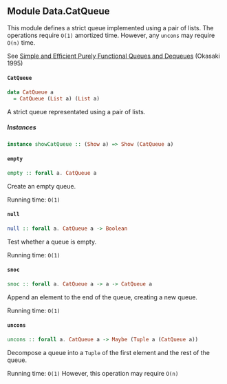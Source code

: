 ## Module Data.CatQueue

This module defines a strict queue implemented using a pair of
lists. The operations require `O(1)` amortized time. However,
any `uncons` may require `O(n)` time.

See [Simple and Efficient Purely Functional Queues and Dequeues](http://www.westpoint.edu/eecs/SiteAssets/SitePages/Faculty%20Publication%20Documents/Okasaki/jfp95queue.pdf) (Okasaki 1995)

#### `CatQueue`

``` purescript
data CatQueue a
  = CatQueue (List a) (List a)
```

A strict queue representated using a pair of lists.

##### Instances
``` purescript
instance showCatQueue :: (Show a) => Show (CatQueue a)
```

#### `empty`

``` purescript
empty :: forall a. CatQueue a
```

Create an empty queue.

Running time: `O(1)`

#### `null`

``` purescript
null :: forall a. CatQueue a -> Boolean
```

Test whether a queue is empty.

Running time: `O(1)`

#### `snoc`

``` purescript
snoc :: forall a. CatQueue a -> a -> CatQueue a
```

Append an element to the end of the queue, creating a new queue.

Running time: `O(1)`

#### `uncons`

``` purescript
uncons :: forall a. CatQueue a -> Maybe (Tuple a (CatQueue a))
```

Decompose a queue into a `Tuple` of the first element and the rest of the queue.

Running time: `O(1)`
However, this operation may require `O(n)`


